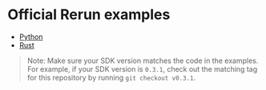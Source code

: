 # Official Rerun examples

* [Python](python)
* [Rust](rust)

> Note: Make sure your SDK version matches the code in the examples.
For example, if your SDK version is `0.3.1`, check out the matching tag
for this repository by running `git checkout v0.3.1`.
